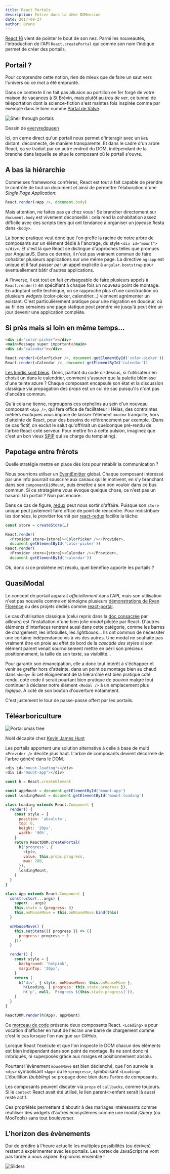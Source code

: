 ```yaml
---
title: React Portals
description: Entrez dans la 4ème DOMension 
date: 2017-09-27
author: Bruno
---
```


[React 16][1] vient de pointer le bout de son nez.
Parmi les nouveautés, l'introduction de l'API `React.createPortal` qui comme son nom l'indique
permet de créer des portails.


## Portail ?

Pour comprendre cette notion, rien de mieux que de faire un saut vers l'univers où ce mot a été emprunté.

Dans ce contexte il ne fait pas allusion au portillon en fer forgé de votre maison de vacances à St Brévin,
mais plutôt au *trou de ver*, ce tunnel de téléportation dont la science-fiction s'est maintes fois inspirée
comme par exemple dans le bien nommé [Portal de Valve][2].

![Shell through portals](/img/blog/react-portal/shell.jpg)

Dessin de [everyredqueen](https://www.deviantart.com/art/portals-297120453)

Ici, on cerne direct qu'un portail nous permet d'interagir avec un *lieu* distant, déconnecté, de manière transparente.
Et dans le cadre d'un arbre React, ça se traduit par un autre endroit du DOM, indépendant de la branche dans laquelle
se situe le composant où le portail s'ouvre.


## A bas la hiérarchie

Comme ses frameworks confrères, React est tout à fait capable de prendre le contrôle de tout un document
et ainsi de permettre l'élaboration d'une *Single Page Application*:

```js
React.render(<App />, document.body)
```

Mais attention, ne faites pas ça chez vous ! Se brancher directement sur `document.body` est vivement déconseillé :
cela rend la cohabitation assez difficile avec des scripts tiers qui ont tendance à organiser un joyeuse fiesta dans `<body>`.

La bonne pratique veut donc que l'on greffe la racine de notre arbre de composants sur un élément dédié à l'ancrage, du style `<div id="mount"></div>`.
Et c'est là que React se distingue d'approches telles que promues par AngularJS. Dans ce dernier, il n'est pas vraiment commun de faire cohabiter plusieurs
applications sur une même page. La directive `ng-app` est unique et il faut passer par un appel explicite à `angular.bootstrap` pour éventuellement bâtir d'autres
applications.

A l'inverse, il est tout en fait envisageable de faire plusieurs appels à `React.render()` en spécifiant à chaque fois un nouveau point de montage.
En adoptant cette technique, on se rapproche plus d'une construction où plusieurs *widgets* (color-picker, calendrier…) viennent agrémenter un existant.
C'est particulièrement pratique pour une migration en douceur, où au fil des semaines une page statique peut prendre vie jusqu'à peut être un jour devenir une application complète.

## Si près mais si loin en même temps…

```html
<div id="color-picker"></div>
<main>Message super important</main>
<div id="calendar"></div>
```

```js
React.render(<ColorPicker />, document.getElementById('color-picker'))
React.render(<Calendar />, document.getElementById('calendar'))
```

[Les lundis sont bleus][3]. Donc, partant du code ci-dessus, si l'utilisateur en choisit un dans le calendrier, comment s'assurer que la palette blémisse d'une teinte azure ?
Chaque composant encapsule son état et la discussion classique via propagation des *props* est un cul de sac puisqu'ils n'ont pas d'ancêtre commun.

Qu'à cela ne tienne, regroupons ces orphelins au sein d'un nouveau composant `<App />`, qui fera office de facilitateur !
Hélas, des contraintes métiers exotiques vous impose de laisser l'élément `<main>` tranquille, hors d'atteinte de React, pour des besoins de référencement par exemple.
(Dans ce cas fictif, on exclut le salut qu'offrirait un quelconque pré-rendu de l'arbre React coté serveur. Pour mettre fin à cette pulsion, imaginez que c'est un bon vieux [SPIP][4] qui se charge du templating).

## Papotage entre frérots

Quelle stratégie mettre en place dès lors pour rétablir la communication ?

Nous pourrions utilser un [EventEmitter][5] global.
Chaque composant intéressé par une info pourrait souscrire aux canaux qui le motivent, en s'y branchant dans son `componentDidMount`,
puis émettre à son bon vouloir dans ce bus commun. Si ce stratagème vous évoque quelque chose, ce n'est pas un hasard. Un portail ? Non pas encore.

Dans ce cas de figure, [redux][6] peut nous sortir d'affaire. Puisque son `store` unique peut justement faire office de point de rencontre.
Pour redistribuer les données, le *provider* fournit par [react-redux][7] facilite la tâche:

```js
const store = createStore(…)

React.render(
  <Provider store={store}><ColorPicker /></Provider>,
  document.getElementById('color-picker'))
React.render(
  <Provider store={store}><Calendar /></Provider>,
  document.getElementById('calendar'))
```

Ok, donc si ce problème est résolu, quel bénéfice apporte les portails ?

## QuasiModal

Le concept de portail apparait *officiellement* dans l'API, mais son utilisation n'est pas nouvelle comme en témoigne plusieurs [démonstrations de Ryan Florence][8]
ou des projets dédiés comme [react-portal][9].

Le cas d'utilisation classique (celui repris dans la [doc consacrée][10] par ailleurs) est l'installation d'une bien jolie *modal* pilotée par React.
D'autres éléments d'interfaces rentrent aussi dans cette catégorie, comme les barres de chargement, les infobulles, les *lightboxes*…
Ils ont commun de nécessiter une certaine indépendance vis à vis des autres.
Une modal ne souhaite pas vraiment être en proie au effet de bord de la *cascade des styles*
si son élément parent venait sournoisement mettre en péril son précieux positionnement, la taille de son texte, sa visibilité…

Pour garantir son émancipation, elle a donc tout intérêt à s'échapper et venir se greffer hors d'atteinte, dans un point de montage bien au chaud dans `<body>`
Si cet éloignement de la hiérarchie est bien pratique coté rendu, coté code il serait pourtant bien pratique de pouvoir malgré tout continuer à déclarer notre
élément `<Modal />` à un emplacement plus *logique*. A coté de son bouton d'ouverture notamment.

C'est justement le tour de passe-passe offert par les portails.


## Téléarboriculture

![Portal xmas tree](/img/blog/react-portal/portal-tree.jpg)

Noël décapité chez [Kevin James Hunt](http://kevinjameshunt.com/diy-projects/how-to-build-your-own-portal-christmas-tree/)

Les portails apportent une solution alternative à celle à base de multi `<Provider />` décrite plus haut.
L'arbre de composants devient décorrelé de l'arbre généré dans le DOM.

```js
<div id="mount-loading"></div>
<div id="mount-app"></div>
```

```js
const h = React.createElement

const appMount = document.getElementById('mount-app')
const loadingMount = document.getElementById('mount-loading')

class Loading extends React.Component {
  render() {
    const style = {
      position: 'absolute',
      top: 0,
      height: '20px',
      width: '90%',
    }
    return ReactDOM.createPortal(
      h('progress', {
        style,
        value: this.props.progress,
        max: 200,
      }),
      loadingMount,
    )
  }
}

class App extends React.Component {
  constructor(...args) {
    super(...args)
    this.state = {progress: 0}
    this.onMouseMove = this.onMouseMove.bind(this)
  }

  onMouseMove() {
    this.setState(({ progress }) => ({
      progress: progress + 1
    }))
  }

  render() {
    const style = {
      background: 'hotpink',
      marginTop: '20px',
    }
    return (
      h('div', { style, onMouseMove: this.onMouseMove },
        h(Loading, { progress: this.state.progress }),
        h('p', null, `Progress ${this.state.progress}`)),
    )
  }
}

ReactDOM.render(h(App), appMount)
```

Ce [morceau de code][11] présente deux composants React. `<Loading>` a pour vocation d'afficher
en haut de l'écran une barre de chargement comme c'est le cas lorsque l'on navigue sur GitHub.

Lorsque React l'exécute et que l'on inspecte le DOM chacun des éléments est bien indépendant dans son point de montage.
Ils ne sont donc ni imbriqués, ni superposés grâce aux marges et positionnement absolu.

Pourtant l'évènement `mouseMove` est bien déclenché, que l'on survole le `<div>` symbolisant `<App>`
ou le `<progress>`, symbolisant `<Loading>`. L'ébullition (*bubbling*) se propage donc bien dans l'arbre de composants.

Les composants peuvent discuter via `props` et `callbacks`, comme toujours.
Si le `context` React avait été utilisé, le lien parent<>enfant serait là aussi resté actif.

Ces propriétés permettent d'aboutir à des mariages intéressants comme réutiliser des widgets d'autres écosystèmes comme une modal jQuery (ou MooTools) sans tout bouleverser.


## L'horizon des évènements

Dur de prédire à l'heure actuelle les multiples possibilités (ou dérives) restant à expérimenter avec les portails.
Les vortex de JavaScript ne vont pas tarder à nous aspirer. Explorons ensemble !

![Sliders](/img/blog/react-portal/slider.gif)

[1]: https://facebook.github.io/react/blog/2017/09/26/react-v16.0.html
[2]: http://store.steampowered.com/app/400/Portal/
[3]: https://www.youtube.com/watch?v=FYH8DsU2WCk
[4]: https://www.spip.net/
[5]: https://nodejs.org/api/events.html#events_class_eventemitter
[6]: http://redux.js.org/
[7]: https://github.com/reactjs/react-redux/blob/master/docs/api.md#provider-store
[8]: https://www.youtube.com/watch?v=z5e7kWSHWTg&feature=youtu.be&t=15m17s
[9]: https://github.com/tajo/react-portal
[10]: https://facebook.github.io/react/docs/portals.html
[11]: http://jsbin.com/terahinupo/edit?html,js,output

